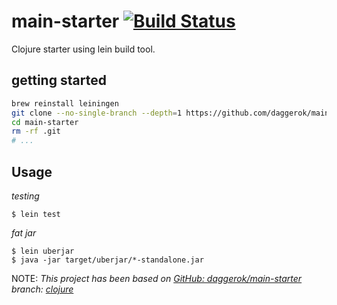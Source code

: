 # main-starter [![Build Status](https://travis-ci.org/daggerok/main-starter.svg?branch=clojure)](https://travis-ci.org/daggerok/main-starter)
Clojure starter using lein build tool.

## getting started

```bash
brew reinstall leiningen
git clone --no-single-branch --depth=1 https://github.com/daggerok/main-starter.git -b clojure
cd main-starter
rm -rf .git
# ...
```

## Usage

_testing_

    $ lein test

_fat jar_

    $ lein uberjar
    $ java -jar target/uberjar/*-standalone.jar

NOTE: _This project has been based on [GitHub: daggerok/main-starter](https://github.com/daggerok/main-starter) branch: [clojure](https://github.com/daggerok/main-starter/tree/clojure/)_

